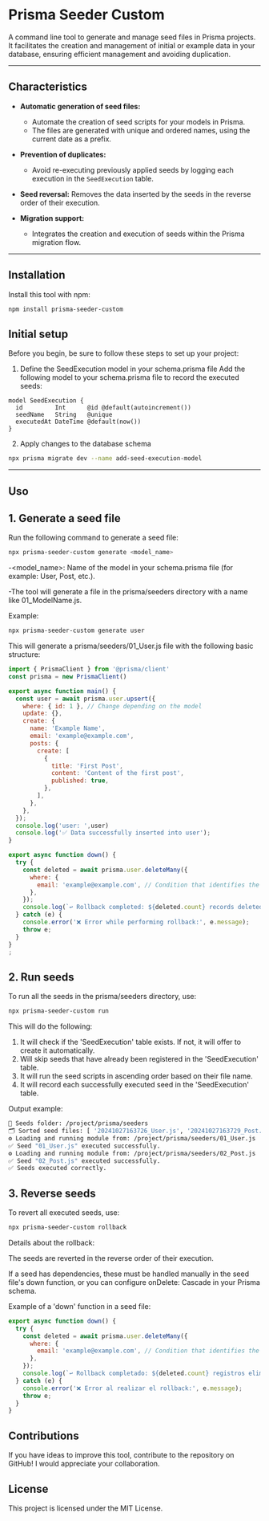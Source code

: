 # Prisma Seeder Custom

A command line tool to generate and manage seed files in Prisma projects. It facilitates the creation and management of initial or example data in your database, ensuring efficient management and avoiding duplication.

---

## Characteristics

- **Automatic generation of seed files:**
  - Automate the creation of seed scripts for your models in Prisma.
  - The files are generated with unique and ordered names, using the current date as a prefix.

- **Prevention of duplicates:**
  - Avoid re-executing previously applied seeds by logging each execution in the `SeedExecution` table.

- **Seed reversal:**
Removes the data inserted by the seeds in the reverse order of their execution.  

- **Migration support:**
  - Integrates the creation and execution of seeds within the Prisma migration flow.

---

## Installation

Install this tool with npm:

```bash
npm install prisma-seeder-custom
```

## Initial setup
Before you begin, be sure to follow these steps to set up your project:

1. Define the SeedExecution model in your schema.prisma file
Add the following model to your schema.prisma file to record the executed seeds:

```prisma
model SeedExecution {
  id         Int      @id @default(autoincrement())
  seedName   String   @unique
  executedAt DateTime @default(now())
}
```
2. Apply changes to the database schema
```bash
npx prisma migrate dev --name add-seed-execution-model
```

---

## Uso

## 1. Generate a seed file
Run the following command to generate a seed file:
```bash
npx prisma-seeder-custom generate <model_name>
```
-<model_name>: Name of the model in your schema.prisma file (for example: User, Post, etc.).

-The tool will generate a file in the prisma/seeders directory with a name like 01_ModelName.js.

Example:

```bash
npx prisma-seeder-custom generate user
```

This will generate a prisma/seeders/01_User.js file with the following basic structure:

```javascript
import { PrismaClient } from '@prisma/client'
const prisma = new PrismaClient()

export async function main() {
  const user = await prisma.user.upsert({
    where: { id: 1 }, // Change depending on the model
    update: {},
    create: {
      name: 'Example Name',
      email: 'example@example.com',
      posts: {
        create: [
          {
            title: 'First Post',
            content: 'Content of the first post',
            published: true,
          },
        ],
      },
    },
  });
  console.log('user: ',user)
  console.log('✅ Data successfully inserted into user');
}

export async function down() {
  try {
    const deleted = await prisma.user.deleteMany({
      where: {
        email: 'example@example.com', // Condition that identifies the data created by the seed
      },
    });
    console.log(`↩️ Rollback completed: ${deleted.count} records deleted.`);
  } catch (e) {
    console.error('❌ Error while performing rollback:', e.message);
    throw e;
  }
}
;
```

## 2. Run seeds

To run all the seeds in the prisma/seeders directory, use:
```bash
npx prisma-seeder-custom run
```
This will do the following:

1. It will check if the 'SeedExecution' table exists. If not, it will offer to create it automatically.
2. Will skip seeds that have already been registered in the 'SeedExecution' table.
3. It will run the seed scripts in ascending order based on their file name.
4. It will record each successfully executed seed in the 'SeedExecution' table.

Output example:
```bash
📁 Seeds folder: /project/prisma/seeders
🗂️ Sorted seed files: [ '20241027163726_User.js', '20241027163729_Post.js' ]
⚙️ Loading and running module from: /project/prisma/seeders/01_User.js
✅ Seed "01_User.js" executed successfully.
⚙️ Loading and running module from: /project/prisma/seeders/02_Post.js
✅ Seed "02_Post.js" executed successfully.
✅ Seeds executed correctly.
```

## 3. Reverse seeds

To revert all executed seeds, use:
```bash
npx prisma-seeder-custom rollback
```
Details about the rollback:

The seeds are reverted in the reverse order of their execution.

If a seed has dependencies, these must be handled manually in the seed file's down function, or you can configure onDelete: Cascade in your Prisma schema.

Example of a 'down' function in a seed file:
```javascript
export async function down() {
  try {
    const deleted = await prisma.user.deleteMany({
      where: {
        email: 'example@example.com', // Condition that identifies the data created by the seed
      },
    });
    console.log(`↩️ Rollback completado: ${deleted.count} registros eliminados.`);
  } catch (e) {
    console.error('❌ Error al realizar el rollback:', e.message);
    throw e;
  }
}
```

## Contributions
If you have ideas to improve this tool, contribute to the repository on GitHub! I would appreciate your collaboration.

## License
This project is licensed under the MIT License.
